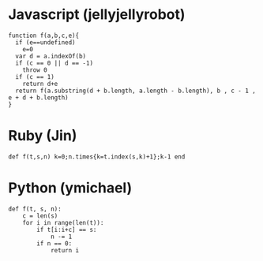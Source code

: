 # Javascript (jellyjellyrobot)
```
function f(a,b,c,e){
  if (e==undefined)
    e=0
  var d = a.indexOf(b)
  if (c == 0 || d == -1)
    throw 0
  if (c == 1)
    return d+e
  return f(a.substring(d + b.length, a.length - b.length), b , c - 1 , e + d + b.length)
}
```

# Ruby (Jin)
```
def f(t,s,n) k=0;n.times{k=t.index(s,k)+1};k-1 end
```

# Python (ymichael)
```
def f(t, s, n):
	c = len(s)
	for i in range(len(t)):
		if t[i:i+c] == s:
			n -= 1
		if n == 0:
			return i
```